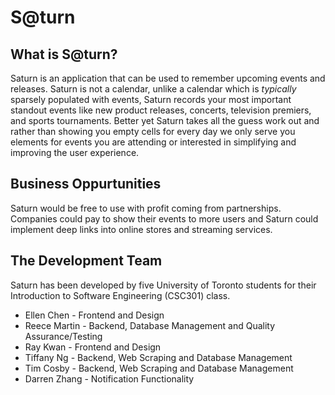 # S@turn

## What is S@turn?
Saturn is an application that can be used to remember upcoming events and releases. Saturn is not a calendar, unlike a calendar which is *typically* sparsely populated with events, Saturn records your most important standout events like new product releases, concerts, television premiers, and sports tournaments. Better yet Saturn takes all the guess work out and rather than showing you empty cells for every day we only serve you elements for events you are attending or interested in simplifying and improving the user experience. 

## Business Oppurtunities
Saturn would be free to use with profit coming from partnerships. Companies could pay to show their events to more users and Saturn could implement deep links into online stores and streaming services.

## The Development Team
Saturn has been developed by five University of Toronto students for their Introduction to Software Engineering (CSC301) class.
* Ellen Chen - Frontend and Design
* Reece Martin - Backend, Database Management and Quality Assurance/Testing
* Ray Kwan - Frontend and Design
* Tiffany Ng - Backend, Web Scraping and Database Management
* Tim Cosby - Backend, Web Scraping and Database Management
* Darren Zhang - Notification Functionality
